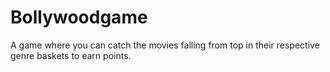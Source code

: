 # Bollywoodgame
A game where you can catch the movies falling from top in their respective genre baskets to earn points. 
